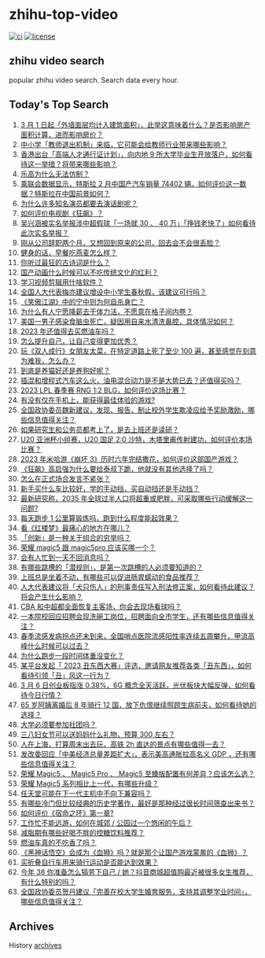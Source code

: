 # zhihu-top-video

[![ci](https://github.com/RyuSeiri/zhihu-top-video/actions/workflows/ci.yml/badge.svg)](https://github.com/RyuSeiri/zhihu-top-video/actions/workflows/ci.yml)
[![license](https://img.shields.io/github/license/RyuSeiri/zhihu-top-video)](https://github.com/RyuSeiri/zhihu-top-video/blob/master/LICENSE)

## zhihu video search

popular zhihu video search. Search data every hour.

## Today's Top Search

<!-- BEGIN -->
<!-- UpdateTime Tue Mar 07 2023 02:19:15 GMT+0800 (China Standard Time) -->

1. [3 月 1 日起「外墙面层均计入建筑面积」，此举这意味着什么？是否影响房产面积计算，进而影响房价？](https://www.zhihu.com/question/587580594)
1. [中小学「教师退出机制」来临，它可能会给教师行业带来哪些影响？](https://www.zhihu.com/question/587883968)
1. [香港出台「高端人才通行证计划」，向内地 9 所大学毕业生开放落户，如何看待这一举措？将带来哪些影响？](https://www.zhihu.com/question/587865322)
1. [乐高为什么无法仿制？](https://www.zhihu.com/question/35558370)
1. [乘联会数据显示，特斯拉 2 月中国产汽车销量 74402 辆，如何评价这一数据？特斯拉在中国前景如何？](https://www.zhihu.com/question/587344317)
1. [为什么许多知名演员都要去演话剧呢？](https://www.zhihu.com/question/306573807)
1. [如何评价电视剧《狂飙》？](https://www.zhihu.com/question/578521290)
1. [吴兴涵被实名举报涉中超假球「一场就 30 、 40 万」「挣钱老快了」如何看待此次实名举报？](https://www.zhihu.com/question/587731916)
1. [刚从公司辞职两个月，又想回到原来的公司，回去会不会很丢脸？](https://www.zhihu.com/question/585892133)
1. [健身的话，早餐吃燕麦怎么样？](https://www.zhihu.com/question/347991282)
1. [你听过最狂的古诗词是什么？](https://www.zhihu.com/question/587887330)
1. [国产动画什么时候可以不吃传统文化的红利？](https://www.zhihu.com/question/579617873)
1. [学习视频剪辑用什啥软件？](https://www.zhihu.com/question/572466291)
1. [全国人大代表梅亦建议增设中小学生春秋假，该建议可行吗？](https://www.zhihu.com/question/587877857)
1. [《笑傲江湖》中的宁中则为何自杀身亡？](https://www.zhihu.com/question/497039437)
1. [为什么有人宁愿降薪去干体力活，不愿意在格子间内卷？](https://www.zhihu.com/question/586742537)
1. [美国一男子感染食脑虫死亡，疑因用自来水清洗鼻腔，具体情况如何？](https://www.zhihu.com/question/587483178)
1. [2023 年还值得去买燃油车吗？](https://www.zhihu.com/question/566605198)
1. [怎么提升自己，让自己变得更加优秀？](https://www.zhihu.com/question/509626908)
1. [玩《双人成行》女朋友太菜，在特定道路上死了至少 100 遍，甚至感觉在刻意为难我，怎么办？](https://www.zhihu.com/question/452785716)
1. [到底是养猫好还是养狗好呢？](https://www.zhihu.com/question/587301434)
1. [插混和增程式汽车这么火，油电混合动力是不是大势已去？还值得买吗？](https://www.zhihu.com/question/586999681)
1. [2023 LPL 春季赛 RNG 1:2 BLG，如何评价这场比赛？](https://www.zhihu.com/question/587920246)
1. [有没有仅在手机上，能获得最佳体验的游戏?](https://www.zhihu.com/question/580821742)
1. [全国政协委员魏新建议，发现、报告、制止校外学生欺凌应给予奖励激励，哪些信息值得关注？](https://www.zhihu.com/question/587882090)
1. [如果研究生和公务员都考上了，是去上班还是读研？](https://www.zhihu.com/question/587186525)
1. [U20 亚洲杯小组赛，U20 国足 2:0 沙特，木塔里甫传射建功，如何评价本场比赛？](https://www.zhihu.com/question/587897032)
1. [2023 年米哈游《崩坏 3》历时六年完结撒花，如何评价这部国产游戏？](https://www.zhihu.com/question/587428441)
1. [《狂飙》高启强为什么要给泰叔下跪，他就没有其他选择了吗？](https://www.zhihu.com/question/587687686)
1. [怎么在正式场合发言不紧张？](https://www.zhihu.com/question/342322549)
1. [新手买什么车比较好，学的手动挡，买自动挡还是手动挡？](https://www.zhihu.com/question/586929047)
1. [最新研究称，2035 年全球过半人口将超重或肥胖，可采取哪些行动缓解这一问题?](https://www.zhihu.com/question/587819933)
1. [每天跑步 1 公里算锻炼吗，跑到什么程度能起效果？](https://www.zhihu.com/question/586615956)
1. [看《红楼梦》最痛心的地方在哪儿？](https://www.zhihu.com/question/64139352)
1. [「创新」是一种关于组合的穷举吗？](https://www.zhihu.com/question/586900112)
1. [荣耀 magic5 跟 magic5pro 应该买哪一个？](https://www.zhihu.com/question/586883335)
1. [会有人忙到一天不回消息吗？](https://www.zhihu.com/question/587721983)
1. [有哪些跳槽的「潜规则」，是第一次跳槽的人必须要知道的？](https://www.zhihu.com/question/586878180)
1. [上班总是坐着不动，有哪些可以促进肠胃蠕动的食品推荐？](https://www.zhihu.com/question/585692118)
1. [人大代表建议将「犬只伤人」的刑事责任写入刑法修正案，如何看待此建议？将会产生什么影响？](https://www.zhihu.com/question/587862054)
1. [CBA 和中超都全面恢复主客场，你会去现场看球吗？](https://www.zhihu.com/question/587292907)
1. [一本院校回应招聘会现洗碗工岗位，招聘面向全市学生，还有哪些信息值得关注？](https://www.zhihu.com/question/587821533)
1. [春季流感发病拐点还未到来，全国哨点医院流感阳性率连续五周攀升，甲流高峰什么时候可以过去？](https://www.zhihu.com/question/587821171)
1. [为什么跑步一段时间体重没变化？](https://www.zhihu.com/question/587072518)
1. [某平台发起「 2023 丑东西大赛」评选，邀请网友推荐各类「丑东西」，如何看待引领「丑」风这一行为？](https://www.zhihu.com/question/587126096)
1. [3 月 6 日创业板指涨 0.38%，6G 概念全天活跃，光伏板块大幅反弹，如何看待今日行情？](https://www.zhihu.com/question/587831648)
1. [65 岁阿姨离婚后 8 年骑行 12 国，放下仇恨继续照顾生病前夫，如何看待她的选择？](https://www.zhihu.com/question/587336946)
1. [大学必须要参加社团吗？](https://www.zhihu.com/question/585466824)
1. [三八妇女节可以送妈妈什么礼物，预算 300 左右？](https://www.zhihu.com/question/518668635)
1. [人在上海，打算周末出去玩，高铁 2h 直达的景点有哪些值得一去？](https://www.zhihu.com/question/582817632)
1. [发改委回应「中美经济总量差距扩大」，表示美高通胀拉高名义 GDP ，还有哪些信息值得关注？](https://www.zhihu.com/question/587830535)
1. [荣耀 Magic5 、 Magic5 Pro 、 Magic5 至臻版配置有何差异？应该怎么选？](https://www.zhihu.com/question/587901049)
1. [荣耀 Magic5 系列相比上一代，有哪些升级？](https://www.zhihu.com/question/587917876)
1. [任天堂可能在下一代主机中不向下兼容吗？](https://www.zhihu.com/question/587070439)
1. [有哪些冷门但比较经典的历史学著作，最好是那种经过很长时间筛查出来书？](https://www.zhihu.com/question/512110294)
1. [如何评价《宿命之环》第一章?](https://www.zhihu.com/question/587497302)
1. [工作忙不能远游，如何在城郊 / 公园过一个悠闲的午后？](https://www.zhihu.com/question/586924616)
1. [减脂期有哪些好喝不胖的控糖饮料推荐？](https://www.zhihu.com/question/585692221)
1. [燃油车真的不吃香了吗？](https://www.zhihu.com/question/540151234)
1. [《黑神话悟空》会成为《血狮》吗？就是那个让国产游戏蒙羞的《血狮》？](https://www.zhihu.com/question/587584367)
1. [买折叠自行车用来骑行运动是否能达到效果？](https://www.zhihu.com/question/586697193)
1. [今年 38 你准备怎么犒劳下自己 / 她？抖音商城超值购最近被很多女生推荐，有什么特别的吗？](https://www.zhihu.com/question/587497074)
1. [全国政协委员贺丹建议「完善在校大学生婚育服务，支持其调整学业时间」，哪些信息值得关注？](https://www.zhihu.com/question/587703283)

<!-- END -->

## Archives

History [archives](./archives)
